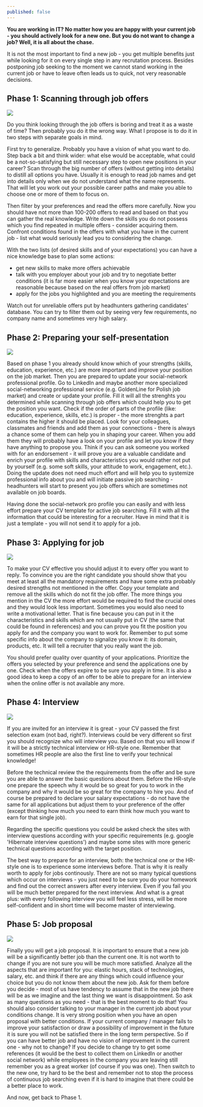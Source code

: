 ```yaml
---
published: false
---
```

**You are working in IT? No matter how you are happy with your current job - you should actively look for a new one. But you do not want to change a job? Well, it is all about the chase.**

It is not the most important to find a new job - you get multiple benefits just while looking for it on every single step in any recrutation process. Besides postponing job seeking to the moment we cannot stand working in the current job or have to leave often leads us to quick, not very reasonable decisions. 

## Phase 1: Scanning through job offers

![](https://download.fotolia.com/Content/CompImage500/FotoliaComp_129760515_ocaLph9SlKLlgNIbF3TWCMtqAJUKM700_W95)

Do you think looking through the job offers is boring and treat it as a waste of time? Then probably you do it the wrong way. What I propose is to do it in two steps with separate goals in mind.

First try to generalize. Probably you have a vision of what you want to do. Step back a bit and think wider: what else would be acceptable, what could be a not-so-satisfying but still necessary step to open new positions in your career? Scan through the big number of offers (without getting into details) to distill all options you have. Usually it is enough to read job names and get into details only when we do not understand what the name represents. That will let you work out your possible career paths and make you able to choose one or more of them to focus on.

Then filter by your preferences and read the offers more carefully. Now you should have not more than 100-200 offers to read and based on that you can gather the real knowledge. Write down the skills you do not possess which you find repeated in multiple offers - consider acquiring them. Confront conditions found in the offers with what you have in the current job - list what would seriously lead you to considering the change.

With the two lists (of desired skills and of your expectations) you can have a nice knowledge base to plan some actions:
- get new skills to make more offers achievable
- talk with you employer about your job and try to negotiate better conditions (it is far more easier when you know your expectations are reasonable because based on the real offers from job market)
- apply for the jobs you highlighted and you are meeting the requirements

Watch out for unreliable offers put by headhunters gathering candidates' database.  You can try to filter them out by seeing very few requirements, no company name and sometimes very high salary.

## Phase 2: Preparing your self-presentation

![](https://download.fotolia.com/Content/CompImage500/FotoliaComp_129955033_9MrbrZDSkyMXbFYQv3A7MHMhpviZ88H7_W95)

Based on phase 1 you already should know which of your strengths (skills, education, experience, etc.) are more important and improve your position on the job market. Then you are prepared to update your social-network professional profile. Go to LinkedIn and maybe another more specialized social-networking professional service (e.g. GoldenLine for Polish job market) and create or update your profile. Fill it will all the strenghts you determined while scanning through job offers which could help you to get the position you want. Check if the order of parts of the profile (like: education, experience, skills, etc.) is proper -  the more strenghts a part contains the higher it should be placed. Look for your colleagues, classmates and friends and add them as your connections - there is always a chance some of them can help you in shaping your career. When you add them they will probably have a look on your profile and let you know if they have anything to propose you. Think if you can ask someone you worked with for an endorsement - it will prove you are a valuable candidate and enrich your profile with skills and characteristics you would rather not put by yourself (e.g. some soft skills, your attitude to work, engagement, etc.). Doing the update does not need much effort and will help you to systemize professional info about you and will initiate passive job searching - headhunters will start to present you job offers which are sometimes not available on job boards.

Having done the social-network pro profile you can easily and with less effort prepare your CV template for active job searching. Fill it with all the information that could be interesting for a recruiter. Have in mind that it is just a template - you will not send it to apply for a job. 

## Phase 3: Applying for job

![](https://download.fotolia.com/Content/CompImage500/FotoliaComp_102302085_PYJhCUC5QCi7jQ6oaqDZzCR3KHk6H5UW_W95)

To make your CV effective you should adjust it to every offer you want to reply. To convince you are the right candidate you should show that you meet at least all the mandatory requirements and have some extra probably desired strengths not mentioned in the offer. Copy your template and remove all the skills which do not fit the job offer. The more things you mention in the CV the more effort would be required to find the crucial ones and they would look less important. Sometimes you would also need to write a motivational letter. That is fine because you can put in it the characteristics and skills which are not usually put in CV (the same that could be found in references) and you can prove you fit the position you apply for and the company you want to work for. Remember to put some specific info about the company to signalize you know it: its domain, products, etc. It will tell a recruiter that you really want the job.

You should prefer quality over quantity of your applications. Prioritize the offers you selected by your preference and send the applications one by one. Check when the offers expire to be sure you apply in time. It is also a good idea to keep a copy of an offer to be able to prepare for an interview when the online offer is not available any more.

## Phase 4: Interview

![](https://download.fotolia.com/Content/CompImage500/FotoliaComp_123204830_JekRFGGOZ5ySZp3w0qUpoIdsvawynQUw_W95)

If you are invited for an interview it is great - your CV passed the first selection exam (not bad, right?). Interviews could be very different so first you should recognize who will interview you. Based on that you will know if it will be a strictly technical interview or HR-style one. Remember that sometimes HR people are also the first line to verify your technical knowledge!

Before the technical review the the requirements from the offer and be sure you are able to answer the basic questions about them. Before the HR-style one prepare the speech why it would be so great for you to work in the company and why it would be so great for the company to hire you. And of course be prepared to declare your salary expectations - do not have the same for all applications but adjust them to your preference of the offer (except thinking how much you need to earn think how much you want to earn for that single job).

Regarding the specific questions you could be asked check the sites with interview questions according with your specific requirements (e.g. google 'Hibernate interview questions') and maybe some sites with more generic technical questions according with the target position.

The best way to prepare for an interview, both: the technical one or the HR-style one is to experience some interviews before. That is why it is really worth to apply for jobs continously. There are not so many typical questions which occur on interviews - you just need to be sure you do your homework and find out the correct answers after every interview. Even if you fail you will be much better prepared for the next interview. And what is a great plus: with every following interview you will feel less stress, will be more self-confident and in short time will become master of interviewing.

## Phase 5: Job proposal

![](https://download.fotolia.com/Content/CompImage500/FotoliaComp_125197083_9CZxlUCcUYXBnt3qMCTfrjoFBxVaFLOF_W95)

Finally you will get a job proposal. It is important to ensure that a new job will be a significantly better job than the current one. It is not worth to change if you are not sure you will be much more satisfied. Analyze all the aspects that are important for you: elastic hours, stack of technologies, salary, etc. and think if there are any things which could influence your choice but you do not know them about the new job. Ask for them before you decide - most of us have tendency to assume that in the new job there will be as we imagine and the last thing we want is disappointment. So ask as many questions as you need - that is the best moment to do that!
You should also consider talking to your manager in the current job about your conditions change. It is very strong position when you have an open proposal with better conditions. If your current company / manager fails to improve your satisfaction or draw a possibility of improvement in the future it is sure you will not be satisfied there in the long term perspective. So if you can have better job and have no vision of improvement in the current one - why not to change?
If you decide to change try to get some references (it would be the best to collect them on LinkedIn or another social network) while employees in the company you are leaving still remember you as a great worker (of course if you was one).
Then switch to the new one, try hard to be the best and remember not to stop the process of continuous job searching even if it is hard to imagine that there could be a better place to work.

And now, get back to Phase 1.
